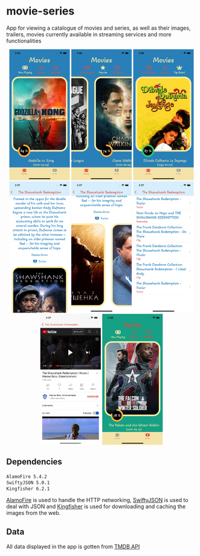 # movie-series
App for viewing a catalogue of movies and series, as well as their images, trailers, movies currently available in streaming services and more functionalities

<p align="center">
  <img src="https://github.com/enriquedlh97/movie-series/blob/main/screenshots/Simulator%20Screen%20Shot%20-%20iPhone%2012%20-%202021-04-14%20at%2015.35.56.png" width="160">
  <img src="https://github.com/enriquedlh97/movie-series/blob/main/screenshots/Simulator%20Screen%20Shot%20-%20iPhone%2012%20-%202021-04-14%20at%2015.36.23.png" width="160">
  <img src="https://github.com/enriquedlh97/movie-series/blob/main/screenshots/Simulator%20Screen%20Shot%20-%20iPhone%2012%20-%202021-04-14%20at%2015.36.41.png" width="160">
  <img src="https://github.com/enriquedlh97/movie-series/blob/main/screenshots/Simulator%20Screen%20Shot%20-%20iPhone%2012%20-%202021-04-14%20at%2015.37.01.png" width="160">
  <img src="https://github.com/enriquedlh97/movie-series/blob/main/screenshots/Simulator%20Screen%20Shot%20-%20iPhone%2012%20-%202021-04-14%20at%2015.37.21.png" width="160">
  <img src="https://github.com/enriquedlh97/movie-series/blob/main/screenshots/Simulator%20Screen%20Shot%20-%20iPhone%2012%20-%202021-04-14%20at%2015.37.29.png" width="160">
  <img src="https://github.com/enriquedlh97/movie-series/blob/main/screenshots/Simulator%20Screen%20Shot%20-%20iPhone%2012%20-%202021-04-14%20at%2015.37.58.png" width="160">
  <img src="https://github.com/enriquedlh97/movie-series/blob/main/screenshots/Simulator%20Screen%20Shot%20-%20iPhone%2012%20-%202021-04-14%20at%2015.38.17.png" width="160">


## Dependencies

```
AlamoFire 5.4.2
SwiftyJSON 5.0.1
Kingfisher 6.2.1
```

[AlamoFire](https://github.com/Alamofire/Alamofire.git) is used to handle the HTTP networking, [SwiftyJSON](https://github.com/SwiftyJSON/SwiftyJSON.git) is used to deal with JSON and [Kingfisher](https://github.com/onevcat/Kingfisher.git) is used for downloading and caching the images from the web.

## Data
All data displayed in the app is gotten from [TMDB API](https://developers.themoviedb.org/3/getting-started/introduction)
